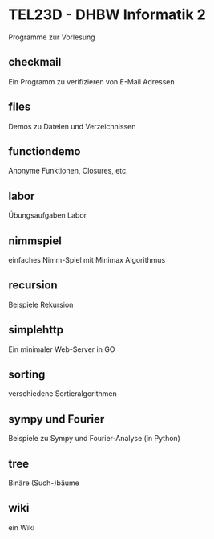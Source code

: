# TEL23D - DHBW Informatik 2

Programme zur Vorlesung

## checkmail
Ein Programm zu verifizieren von E-Mail Adressen

## files 
Demos zu Dateien und Verzeichnissen

## functiondemo
Anonyme Funktionen, Closures, etc.

## labor
Übungsaufgaben Labor

## nimmspiel
einfaches Nimm-Spiel mit Minimax Algorithmus

## recursion
Beispiele Rekursion

## simplehttp
Ein minimaler Web-Server in GO

## sorting
verschiedene Sortieralgorithmen

## sympy und Fourier
Beispiele zu Sympy und Fourier-Analyse (in Python)

## tree
Binäre (Such-)bäume

## wiki
ein Wiki
